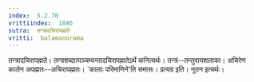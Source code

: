 ```yaml
---
index:  5.2.70
vrittiindex:  1846
sutra:  तन्त्रादचिरापह्मते
vritti:  balamanorama 
---
```


तन्त्रादचिरापह्मते। तन्त्रशब्दात्पञ्चम्यन्तादचिरापह्मतेऽर्थे कनित्यर्थः। तन्त्रं--तन्तुवायशलाका। अचिरेण कालेन अपह्मतः--अचिरापह्मतः। `कालाः परिमाणिने'ति समासः। प्रत्यग्र इति। नूतन इत्यर्थः। 


